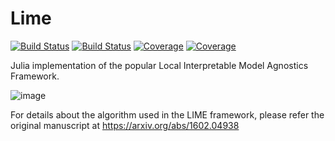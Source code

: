 # Lime

[![Build Status](https://travis-ci.com/adityasaini70/Lime.jl.svg?branch=master)](https://travis-ci.com/adityasaini70/Lime.jl)
[![Build Status](https://ci.appveyor.com/api/projects/status/github/adityasaini70/Lime.jl?svg=true)](https://ci.appveyor.com/project/adityasaini70/Lime-jl)
[![Coverage](https://codecov.io/gh/adityasaini70/Lime.jl/branch/master/graph/badge.svg)](https://codecov.io/gh/adityasaini70/Lime.jl)
[![Coverage](https://coveralls.io/repos/github/adityasaini70/Lime.jl/badge.svg?branch=master)](https://coveralls.io/github/adityasaini70/Lime.jl?branch=master)

Julia implementation of the popular Local Interpretable Model Agnostics Framework. 


![image](https://user-images.githubusercontent.com/49980787/158454986-cd76bbaf-c756-4e9d-98af-03411622cf26.png)

For details about the algorithm used in the LIME framework, please refer the original manuscript at https://arxiv.org/abs/1602.04938
